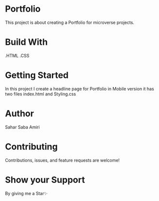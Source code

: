 # Portfolio
This project is about creating a Portfolio for microverse projects.

# Build With
.HTML .CSS

# Getting Started
In this project I create a headline page for Portfolio in Mobile version it has two files index.html and Styling.css

# Author
Sahar Saba Amiri

# Contributing
Contributions, issues, and feature requests are welcome!

# Show your Support
By giving me a Star✨
